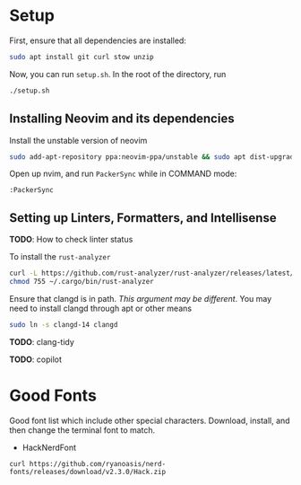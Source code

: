 # Setup

First, ensure that all dependencies are installed:
```bash
sudo apt install git curl stow unzip
```

Now, you can run `setup.sh`. In the root of the directory, run
```bash
./setup.sh
```

## Installing Neovim and its dependencies

Install the unstable version of neovim
```bash
sudo add-apt-repository ppa:neovim-ppa/unstable && sudo apt dist-upgrade
```

Open up nvim, and run `PackerSync` while in COMMAND mode:
```vim
:PackerSync
```

## Setting up Linters, Formatters, and Intellisense

**TODO**: How to check linter status


To install the `rust-analyzer`
```bash
curl -L https://github.com/rust-analyzer/rust-analyzer/releases/latest/download/rust-analyzer-$(uname -m)-unknown-linux-gnu.gz | gunzip -c - > ~/.cargo/bin/rust-analyzer
chmod 755 ~/.cargo/bin/rust-analyzer
```

Ensure that clangd is in path. *This argument may be different*. You may need to install clangd through apt or other means
```bash
sudo ln -s clangd-14 clangd
```

**TODO**: clang-tidy

**TODO**: copilot

# Good Fonts

Good font list which include other special characters. Download, install, and then change the terminal font to match.

- HackNerdFont
```
curl https://github.com/ryanoasis/nerd-fonts/releases/download/v2.3.0/Hack.zip
```


